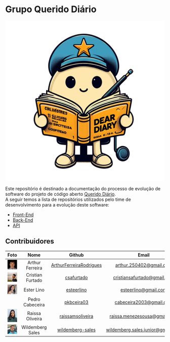 # Grupo Querido Diário

<img src="assets/images/mascote.png" />

Este repositório é destinado a documentação do processo de evolução de software do projeto de código aberto [Querido Diário](https://queridodiario.ok.org.br/).  
A seguir temos a lista de repositórios utilizados pelo time de desenvolvimento para a evolução deste software:

* [Front-End](https://github.com/Wildemberg-Projects/querido-diario-frontend)
* [Back-End](https://github.com/Wildemberg-Projects/querido-diario-backend)
* [API](https://github.com/Wildemberg-Projects/querido-diario-api)


## Contribuidores
| Foto | Nome | Github | Email |
| :--: | :--: | :----: | :---: |
| <img src="./assets/images/arthur-profile.jpg" width="200px" /> | Arthur Ferreira | [ArthurFerreiraRodrigues](https://github.com/ArthurFerreiraRodrigues) | arthur.250402@gmail.com |
| <img src="./assets/images/cristian.jpeg" width="200px" />  | Cristian Furtado | [csafurtado](https://github.com/csafurtado) | cristiansafurtado@gmail.com |
| <img src="./assets/images/ester.jpg" width="200px" /> | Ester Lino | [esteerlino](https://github.com/esteerlino) | esteerlino@gmail.com |
| | Pedro Cabeceira | [pkbceira03](https://github.com/pkbceira03) | cabeceira2003@gmail.com |
| <img src="./assets/images/raissa.jpeg" width="200px" />| Raissa Oliveira | [raissamsoliveira](https://github.com/raissamsoliveira) | raissa.menezesousa@gmail.com |
| <img src="./assets/images/will.jpeg" width="200px" /> | Wildemberg Sales | [wildemberg-sales](https://github.com/wildemberg-sales) | wildemberg.sales.junior@gmail.com | 
